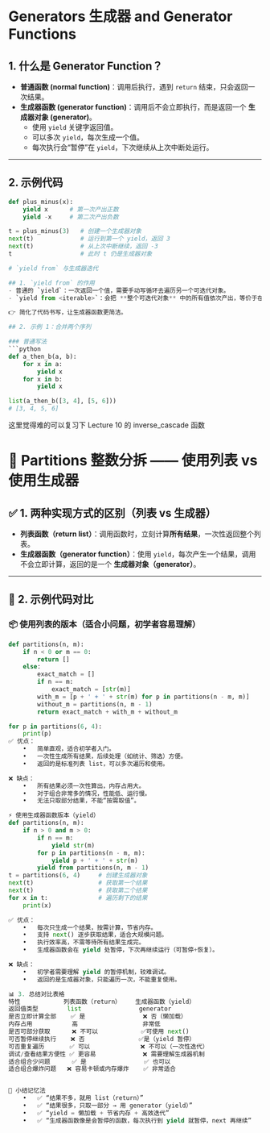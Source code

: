 # Generators 生成器  and Generator Functions

## 1. 什么是 Generator Function？
- **普通函数 (normal function)**：调用后执行，遇到 `return` 结束，只会返回一次结果。
- **生成器函数 (generator function)**：调用后不会立即执行，而是返回一个 **生成器对象 (generator)**。
  - 使用 `yield` 关键字返回值。
  - 可以多次 `yield`，每次生成一个值。
  - 每次执行会“暂停”在 `yield`，下次继续从上次中断处运行。

---

## 2. 示例代码

```python
def plus_minus(x):
    yield x      # 第一次产出正数
    yield -x     # 第二次产出负数

t = plus_minus(3)   # 创建一个生成器对象
next(t)             # 运行到第一个 yield，返回 3
next(t)             # 从上次中断继续，返回 -3
t                   # 此时 t 仍是生成器对象

# `yield from` 与生成器迭代

## 1. `yield from` 的作用
- 普通的 `yield`：一次返回一个值，需要手动写循环去遍历另一个可迭代对象。
- `yield from <iterable>`：会把 **整个可迭代对象** 中的所有值依次产出，等价于在循环里多次写 `yield`。

👉 简化了代码书写，让生成器函数更简洁。

## 2. 示例 1：合并两个序列

### 普通写法
```python
def a_then_b(a, b):
    for x in a:
        yield x
    for x in b:
        yield x

list(a_then_b([3, 4], [5, 6]))
# [3, 4, 5, 6]
```


这里觉得难的可以复习下 Lecture 10 的 inverse_cascade 函数


# 🎯 Partitions 整数分拆 —— 使用列表 vs 使用生成器

## ✅ 1. 两种实现方式的区别（列表 vs 生成器）

- **列表函数（return list）**：调用函数时，立刻计算**所有结果**，一次性返回整个列表。
- **生成器函数（generator function）**：使用 `yield`，每次产生一个结果，调用不会立即计算，返回的是一个 **生成器对象（generator）**。

---

## 🧪 2. 示例代码对比

### 📦 使用列表的版本（适合小问题，初学者容易理解）

```python
def partitions(n, m):
    if n < 0 or m == 0:
        return []
    else:
        exact_match = []
        if n == m:
            exact_match = [str(m)]
        with_m = [p + ' + ' + str(m) for p in partitions(n - m, m)]
        without_m = partitions(n, m - 1)
        return exact_match + with_m + without_m

for p in partitions(6, 4):
    print(p)
✅ 优点：
	•	简单直观，适合初学者入门。
	•	一次性生成所有结果，后续处理（如统计、筛选）方便。
	•	返回的是标准列表 list，可以多次遍历和使用。

❌ 缺点：
	•	所有结果必须一次性算出，内存占用大。
	•	对于组合非常多的情况，性能低、运行慢。
	•	无法只取部分结果，不能“按需取值”。

⚡ 使用生成器函数版本（yield）
def partitions(n, m):
    if n > 0 and m > 0:
        if n == m:
            yield str(m)
        for p in partitions(n - m, m):
            yield p + ' + ' + str(m)
        yield from partitions(n, m - 1)
t = partitions(6, 4)     # 创建生成器对象
next(t)                  # 获取第一个结果
next(t)                  # 获取第二个结果
for x in t:              # 遍历剩下的结果
    print(x)

✅ 优点：
	•	每次只生成一个结果，按需计算，节省内存。
	•	支持 next() 逐步获取结果，适合大规模问题。
	•	执行效率高，不需等待所有结果生成完。
	•	生成器函数会在 yield 处暂停，下次再继续运行（可暂停+恢复）。

❌ 缺点：
	•	初学者需要理解 yield 的暂停机制，较难调试。
	•	返回的是生成器对象，只能遍历一次，不能重复使用。

📊 3. 总结对比表格
特性            列表函数（return）    生成器函数（yield）
返回值类型        list                generator
是否立即计算全部    ✅ 是                ❌ 否（懒加载）
内存占用           高                  非常低
是否可部分获取      ❌ 不可以            ✅可使用 next()
可否暂停继续执行    ❌ 否               ✅是（yield 暂停）
可否重复遍历       ✅ 可以              ❌ 不可以（一次性迭代）
调试/查看结果方便性 ✅ 更容易             ❌ 需要理解生成器机制
适合组合少问题      ✅ 是                ✅ 也可以
适合组合爆炸问题   ❌ 容易卡顿或内存爆炸    ✅ 非常适合


🧠 小结记忆法
	•	✅ “结果不多，就用 list（return）”
	•	✅ “结果很多，只取一部分 → 用 generator（yield）”
	•	✅ “yield = 懒加载 + 节省内存 + 高效迭代”
	•	✅ “生成器函数像是会暂停的函数，每次执行到 yield 就暂停，next 再继续”
